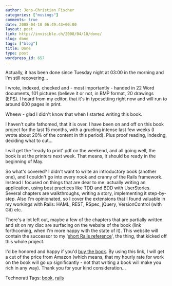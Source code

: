 ```yaml
---
author: Jens-Christian Fischer
categories: ["musings"]
comments: true
date: 2008-04-10 06:49:43+00:00
layout: post
link: http://invisible.ch/2008/04/10/done/
slug: done
tags: ["blog"]
title: Done
type: post
wordpress_id: 657
---
```


Actually, it has been done since Tuesday night at 03:00 in the morning and I'm still recovering... 

I wrote, indexed, checked and - most importantly - handed in 22 Word documents, 101 pictures (believe it or not, in BMP format, 20 drawings (EPS). I heard from my editor, that it's in typesetting right now and will run to around 600 pages in print.

Wheew - glad I didn't know that when I started writing this book.

I haven't quite fathomed, that it is over. I have been on and off on this book project for the last 15 months, with a grueling intense last few weeks (I wrote about 20% of the content in this period). Plus proof reading, indexing, deciding what to cut...

I will get the 'ready to print' pdf on the weekend, and all going well, the book is at the printers next week. That means, it should be ready in the beginning of May.

So what's covered? I didn't want to write an introductory book (another one), and I couldn't go into every nook and cranny of the Rails framework. Instead I focused on things that are dear to me: actually writing an application, using best practices like TDD and BDD with UserStories. Several chapters are walkthroughs, writing a story, implementing it step-by-step. Also I'm opinionated, so I cover the extensions that I found valuable in my workings with Rails: HAML, REST, RSpec, jQuery, VersionControl (with Git) etc.

There's a lot left out, maybe a few of the chapters that are partially written and sit on my disc are surfacing on the website of the book (link forthcoming, when I'm more happy with the state of it). This website will contain the successor to my '[short Rails reference][1]', the thing, that kicked off this whole project.

I'd be honored and happy if you'd [buy the book][2]. By using this link, I will get a cut of the price from Amazon (which means, that my hourly rate for work on the book will go up significantly - not that writing a book will make you rich in any way). Thank you for your kind consideration...


[1]: /2006/05/01/ruby-on-rails-reference/
[2]: http://www.amazon.de/gp/product/3826616839?ie=UTF8&tag=invisiblech-21&linkCode=as2&camp=1638&creative=6742&creativeASIN=3826616839



Technorati Tags: [book](http://www.technorati.com/tag/book), [rails](http://www.technorati.com/tag/rails)

